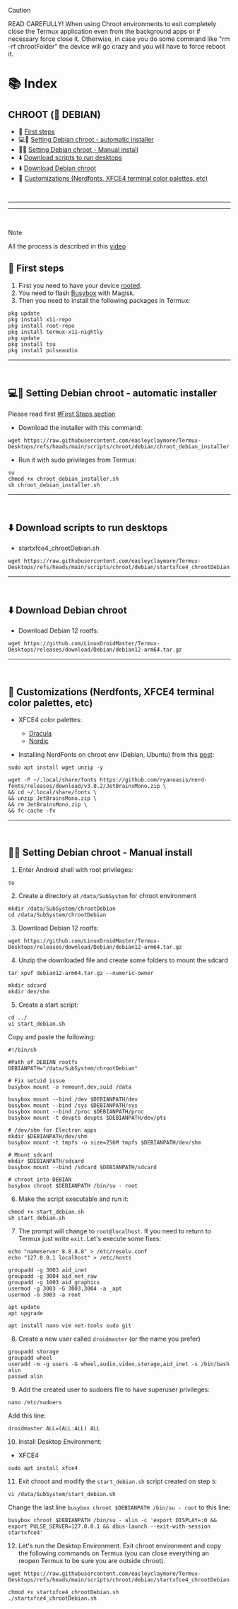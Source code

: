 > [!CAUTION]
> READ CAREFULLY! When using Chroot environments to exit completely close the Termux application even from the background apps or if necessary force close it. Otherwise, in case you do some command like "rm -rf chrootFolder" the device will go crazy and you will have to force reboot it.

# 📚 Index

## CHROOT (🍥 DEBIAN)
* 🏁 [First steps](#first-steps-chroot)
* 💻🍥 [Setting Debian chroot - automatic installer](#debian-chroot)
* 🤚🍥 [Setting Debian chroot - Manual install](#debian-chroot-manual)
* ⬇️ [Download scripts to run desktops](#easy-download-chroot)
* ⬇️ [Download Debian chroot](#distros-chroot)
* 🎨 [Customizations (Nerdfonts, XFCE4 terminal color palettes, etc)](#customizations-chroot)

<br>

---  
---  

<br>

> [!NOTE]  
> All the process is described in this [video](https://www.youtube.com/watch?v=EDjKBme0DRI)

## 🏁 First steps <a name=first-steps-chroot></a>


1. First you need to have your device <u>rooted</u>.
2. You need to flash [Busybox](https://github.com/Magisk-Modules-Alt-Repo/BuiltIn-BusyBox/releases) with Magisk.
3. Then you need to install the following packages in Termux: 

```
pkg update
pkg install x11-repo
pkg install root-repo
pkg install termux-x11-nightly
pkg update
pkg install tsu
pkg install pulseaudio
```


---  
<br>

## 💻🍥 Setting Debian chroot - automatic installer <a name=debian-chroot></a>

Please read first [#First Steps section](#first-steps-chroot)

* Download the installer with this command: 
```
wget https://raw.githubusercontent.com/easleyclaymore/Termux-Desktops/refs/heads/main/scripts/chroot/debian/chroot_debian_installer.sh
```

* Run it with sudo privileges from Termux: 
```
su
chmod +x chroot_debian_installer.sh
sh chroot_debian_installer.sh
```

---  
<br>

## ⬇️ Download scripts to run desktops <a name=easy-download-chroot></a>

* startxfce4_chrootDebian.sh
```
wget https://raw.githubusercontent.com/easleyclaymore/Termux-Desktops/refs/heads/main/scripts/chroot/debian/startxfce4_chrootDebian.sh
```

---  
<br>

## ⬇️ Download Debian chroot <a name=distros-chroot></a>


* Download Debian 12 rootfs:
```
wget https://github.com/LinuxDroidMaster/Termux-Desktops/releases/download/Debian/debian12-arm64.tar.gz
```
---  
<br>

## 🎨 Customizations (Nerdfonts, XFCE4 terminal color palettes, etc) <a name=customizations-chroot></a>
* XFCE4 color palettes:
  * [Dracula](https://draculatheme.com/xfce4-terminal)
  * [Nordic](https://github.com/nordtheme/xfce-terminal)     

* Installing NerdFonts on chroot env (Debian, Ubuntu) from this [post](https://medium.com/@almatins/install-nerdfont-or-any-fonts-using-the-command-line-in-debian-or-other-linux-f3067918a88c):
```
sudo apt install wget unzip -y
```
```
wget -P ~/.local/share/fonts https://github.com/ryanoasis/nerd-fonts/releases/download/v3.0.2/JetBrainsMono.zip \
&& cd ~/.local/share/fonts \
&& unzip JetBrainsMono.zip \
&& rm JetBrainsMono.zip \
&& fc-cache -fv
```

---  
<br>

## 🤚🍥 Setting Debian chroot - Manual install <a name=debian-chroot-manual></a>

1. Enter Android shell with root privileges: 
```
su
```

2. Create a directory at `/data/SubSystem` for chroot environment
```
mkdir /data/SubSystem/chrootDebian
cd /data/SubSystem/chrootDebian
```

3. Download Debian 12 rootfs: 
```
wget https://github.com/LinuxDroidMaster/Termux-Desktops/releases/download/Debian/debian12-arm64.tar.gz
```

4. Unzip the downloaded file and create some folders to mount the sdcard
```
tar xpvf debian12-arm64.tar.gz --numeric-owner

mkdir sdcard
mkdir dev/shm
```

5. Create a start script: 
```
cd ../
vi start_debian.sh
```
Copy and paste the following: 
```
#!/bin/sh

#Path of DEBIAN rootfs
DEBIANPATH="/data/SubSystem/chrootDebian"

# Fix setuid issue
busybox mount -o remount,dev,suid /data

busybox mount --bind /dev $DEBIANPATH/dev
busybox mount --bind /sys $DEBIANPATH/sys
busybox mount --bind /proc $DEBIANPATH/proc
busybox mount -t devpts devpts $DEBIANPATH/dev/pts

# /dev/shm for Electron apps
mkdir $DEBIANPATH/dev/shm
busybox mount -t tmpfs -o size=256M tmpfs $DEBIANPATH/dev/shm

# Mount sdcard
mkdir $DEBIANPATH/sdcard
busybox mount --bind /sdcard $DEBIANPATH/sdcard

# chroot into DEBIAN
busybox chroot $DEBIANPATH /bin/su - root
```

6. Make the script executable and run it: 
```
chmod +x start_debian.sh
sh start_debian.sh
```

7. The prompt will change to `root@localhost`. If you need to return to Termux just write `exit`. Let's execute some fixes: 
```
echo "nameserver 8.8.8.8" > /etc/resolv.conf
echo "127.0.0.1 localhost" > /etc/hosts

groupadd -g 3003 aid_inet
groupadd -g 3004 aid_net_raw
groupadd -g 1003 aid_graphics
usermod -g 3003 -G 3003,3004 -a _apt
usermod -G 3003 -a root

apt update
apt upgrade

apt install nano vim net-tools sudo git
```

8. Create a new user called `droidmaster` (or the name you prefer)
```
groupadd storage
groupadd wheel
useradd -m -g users -G wheel,audio,video,storage,aid_inet -s /bin/bash alin
passwd alin
```

9. Add the created user to sudoers file to have superuser privileges: 
```
nano /etc/sudoers
```
Add this line: 
```
droidmaster ALL=(ALL:ALL) ALL
```

10. Install Desktop Environment: 
* XFCE4
```
sudo apt install xfce4
```

11. Exit chroot and modify  the `start_debian.sh` script created on step `5`: 
```
vi /data/SubSystem/start_debian.sh
```
Change the last line `busybox chroot $DEBIANPATH /bin/su - root` to this line: 
```
busybox chroot $DEBIANPATH /bin/su - alin -c 'export DISPLAY=:0 && export PULSE_SERVER=127.0.0.1 && dbus-launch --exit-with-session startxfce4'
```

12. Let's run the Desktop Environment. Exit chroot environment and copy the following commands on Termux (you can close everything an reopen Termux to be sure you are outside chroot). 
```
wget https://raw.githubusercontent.com/easleyclaymore/Termux-Desktops/refs/heads/main/scripts/chroot/debian/startxfce4_chrootDebian.sh

chmod +x startxfce4_chrootDebian.sh
./startxfce4_chrootDebian.sh
```
